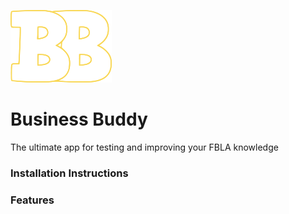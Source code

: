 ![Logo image](ReadMeImages/logo.png)
# Business Buddy
The ultimate app for testing and improving your FBLA knowledge

### Installation Instructions
### Features